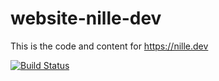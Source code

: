 # website-nille-dev
This is the code and content for https://nille.dev

[![Build Status](https://travis-ci.com/nille/website-nille-dev.svg?branch=master)](https://travis-ci.com/nille/website-nille-dev)
